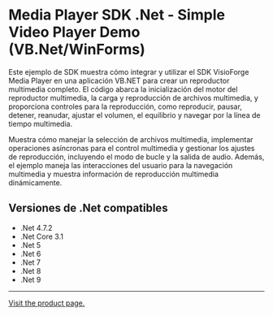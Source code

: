﻿# Media Player SDK .Net - Simple Video Player Demo (VB.Net/WinForms)

Este ejemplo de SDK muestra cómo integrar y utilizar el SDK VisioForge Media Player en una aplicación VB.NET para crear un reproductor multimedia completo. El código abarca la inicialización del motor del reproductor multimedia, la carga y reproducción de archivos multimedia, y proporciona controles para la reproducción, como reproducir, pausar, detener, reanudar, ajustar el volumen, el equilibrio y navegar por la línea de tiempo multimedia.

Muestra cómo manejar la selección de archivos multimedia, implementar operaciones asíncronas para el control multimedia y gestionar los ajustes de reproducción, incluyendo el modo de bucle y la salida de audio. Además, el ejemplo maneja las interacciones del usuario para la navegación multimedia y muestra información de reproducción multimedia dinámicamente.

## Versiones de .Net compatibles

* .Net 4.7.2
* .Net Core 3.1
* .Net 5
* .Net 6
* .Net 7
* .Net 8
* .Net 9

---

[Visit the product page.](https://www.visioforge.com/media-player-sdk-net)
